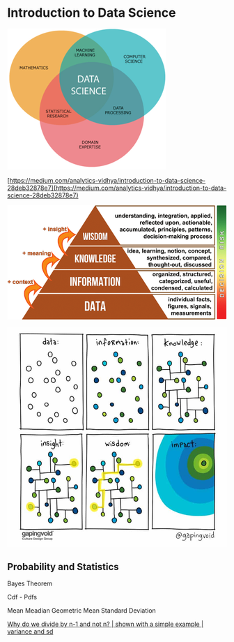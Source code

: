 # Introduction to Data Science

![Data Sicience chart](image.png)

[https://medium.com/analytics-vidhya/introduction-to-data-science-28deb32878e7](https://medium.com/analytics-vidhya/introduction-to-data-science-28deb32878e7)

![wisdom](image-2.png)

![impact](image-1.png)

## Probability and Statistics

Bayes Theorem

Cdf - Pdfs

Mean
Meadian
Geometric Mean
Standard Deviation

[Why do we divide by n-1 and not n? | shown with a simple example | variance and sd](https://youtu.be/pLH1QA4F9uE?feature=shared)